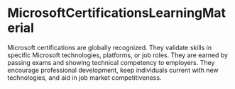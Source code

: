 # MicrosoftCertificationsLearningMaterial
Microsoft certifications are globally recognized. They validate skills in specific Microsoft technologies, platforms, or job roles. They are earned by passing exams and showing technical competency to employers. They encourage professional development, keep individuals current with new technologies, and aid in job market competitiveness.
